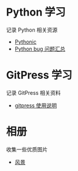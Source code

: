 # Python 学习

记录 Python 相关资源

- [Pythonic](pythonic)
- [Python bug 问题汇总](python_bug)

# GitPress 学习

记录 GitPress 相关资料

- [gitpress 使用说明](gitpress_help)

# 相册

收集一些优质图片

- [风景](photos)
